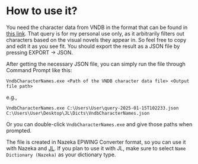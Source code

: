 # How to use it?

You need the character data from VNDB in the format that can be found in [this link](https://query.vndb.org/94589cbf0ce9d1d2/q). That query is for my personal use only, as it arbitrarily filters out characters based on the visual novels they appear in. So feel free to copy and edit it as you see fit. You should export the result as a JSON file by pressing EXPORT -> JSON.

After getting the necessary JSON file, you can simply run the file through Command Prompt like this:

`VndbCharacterNames.exe <Path of the VNDB character data file> <Output file path>`

e.g.,

`VndbCharacterNames.exe C:\Users\User\query-2025-01-15T102233.json C:\Users\User\Desktop\JL\Dicts\VndbCharacterNames.json`

Or you can double-click `VndbCharacterNames.exe` and give those paths when prompted.

The file is created in Nazeka EPWING Converter format, so you can use it with Nazeka and [JL](https://github.com/rampaa/JL). If you plan to use it with JL, make sure to select `Name Dictionary (Nazeka)` as your dictionary type.
